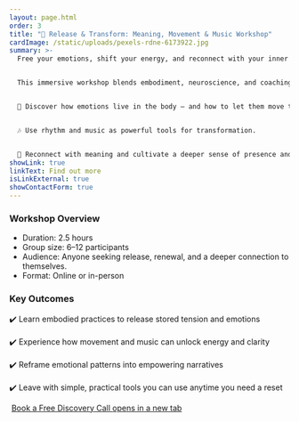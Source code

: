 ```yaml
---
layout: page.html
order: 3
title: "🌊 Release & Transform: Meaning, Movement & Music Workshop"
cardImage: /static/uploads/pexels-rdne-6173922.jpg
summary: >-
  Free your emotions, shift your energy, and reconnect with your inner power.


  This immersive workshop blends embodiment, neuroscience, and coaching to help you safely release emotional blocks and step into a lighter, more aligned version of yourself.


  💫 Discover how emotions live in the body – and how to let them move through you. 


  🎶 Use rhythm and music as powerful tools for transformation. 


  🌱 Reconnect with meaning and cultivate a deeper sense of presence and freedom.
showLink: true
linkText: Find out more
isLinkExternal: true
showContactForm: true
---
```

### Workshop Overview

* Duration: 2.5 hours 
* Group size: 6–12 participants
* Audience: Anyone seeking release, renewal, and a deeper connection to themselves. 
* Format: Online or in-person

### Key Outcomes

✔️ Learn embodied practices to release stored tension and emotions \
\
✔️ Experience how movement and music can unlock energy and clarity \
\
✔️ Reframe emotional patterns into empowering narratives\
\
✔️ Leave with simple, practical tools you can use anytime you need a reset

 <a href="https://claudiadecarlo.zohobookings.eu/#/240577000000038054" rel="noopener noreferrer" class="btn" target="_blank">Book a Free Discovery Call <span class="sr-only">opens in a new tab</span></a>
